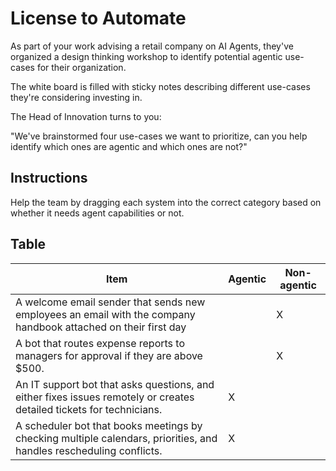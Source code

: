 # License to Automate

As part of your work advising a retail company on AI Agents, they've organized a design thinking workshop to identify potential agentic use-cases for their organization.

The white board is filled with sticky notes describing different use-cases they're considering investing in.

The Head of Innovation turns to you:

"We've brainstormed four use-cases we want to prioritize, can you help identify which ones are agentic and which ones are not?"

## Instructions
Help the team by dragging each system into the correct category based on whether it needs agent capabilities or not.

## Table
|Item|Agentic|Non-agentic|
|---|---|---|
|A welcome email sender that sends new employees an email with the company handbook attached on their first day| |X|
|A bot that routes expense reports to managers for approval if they are above $500.| |X|
|An IT support bot that asks questions, and either fixes issues remotely or creates detailed tickets for technicians.|X| |
|A scheduler bot that books meetings by checking multiple calendars, priorities, and handles rescheduling conflicts.|X| |
